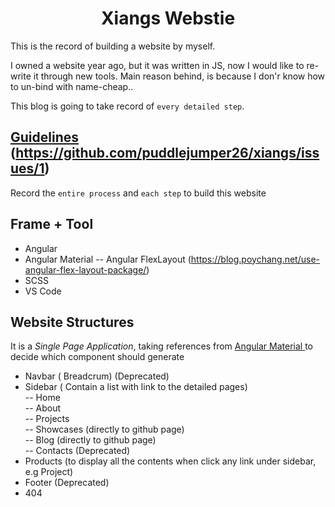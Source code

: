 <h1 align="center"> Xiangs Webstie </h1>
This is the record of building a website by myself.

I owned a website year ago, but it was written in JS, now I would like to re-write it through new tools. Main reason behind, is because I don'r know how to un-bind with name-cheap..

This blog is going to take record of `every detailed step`.


## [Guidelines](https://github.com/puddlejumper26/xiangs/issues/1) (https://github.com/puddlejumper26/xiangs/issues/1)

Record the `entire process` and `each step` to build this website

## Frame + Tool
- Angular
- Angular Material
-- Angular FlexLayout (https://blog.poychang.net/use-angular-flex-layout-package/)
- SCSS
- VS Code

## Website Structures

It is a *Single Page Application*, taking references from [Angular Material ](https://material.angular.io/components/categories) to decide which component should generate

- Navbar ( Breadcrum) (Deprecated)<br>
- Sidebar ( Contain a list with link to the detailed pages)<br>
-- Home<br>
-- About<br>
-- Projects<br> 
-- Showcases (directly to github page)<br>
-- Blog (directly to github page)<br>
-- Contacts (Deprecated)<br>
- Products (to display all the contents when click any link under sidebar, e.g Project)<br>
- Footer (Deprecated)<br>
- 404<br>

